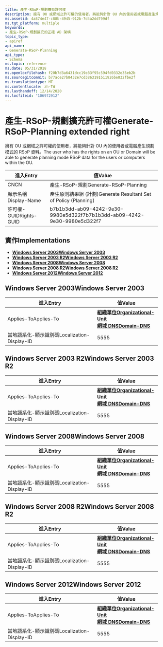 ```yaml
---
title: 產生-RSoP-規劃擴充許可權
description: 擁有 OU 或網域之許可權的使用者，將能夠針對 OU 內的使用者或電腦產生規劃模式的 RSoP 資料。
ms.assetid: 4a874e47-c88b-4945-912b-7d4a2dd799df
ms.tgt_platform: multiple
keywords:
- 產生-RSoP-規劃擴充的正確 AD 架構
topic_type:
- apiref
api_name:
- Generate-RSoP-Planning
api_type:
- Schema
ms.topic: reference
ms.date: 05/31/2018
ms.openlocfilehash: f20b7d3a6431dcc19e83f95c594fd0332e35eb2b
ms.sourcegitcommit: b77ace27b0432e7cd3863191b11926be032fbe2f
ms.translationtype: MT
ms.contentlocale: zh-TW
ms.lasthandoff: 12/14/2020
ms.locfileid: "106972912"
---
```

# <a name="generate-rsop-planning-extended-right"></a><span data-ttu-id="0beef-104">產生-RSoP-規劃擴充許可權</span><span class="sxs-lookup"><span data-stu-id="0beef-104">Generate-RSoP-Planning extended right</span></span>

<span data-ttu-id="0beef-105">擁有 OU 或網域之許可權的使用者，將能夠針對 OU 內的使用者或電腦產生規劃模式的 RSoP 資料。</span><span class="sxs-lookup"><span data-stu-id="0beef-105">The user who has the rights on an OU or Domain will be able to generate planning mode RSoP data for the users or computers within the OU.</span></span>



| <span data-ttu-id="0beef-106">進入</span><span class="sxs-lookup"><span data-stu-id="0beef-106">Entry</span></span> | <span data-ttu-id="0beef-107">值</span><span class="sxs-lookup"><span data-stu-id="0beef-107">Value</span></span> |
|--------------|---------------------------------------------|
| <span data-ttu-id="0beef-108">CN</span><span class="sxs-lookup"><span data-stu-id="0beef-108">CN</span></span>           | <span data-ttu-id="0beef-109">產生-RSoP-規劃</span><span class="sxs-lookup"><span data-stu-id="0beef-109">Generate-RSoP-Planning</span></span>                      |
| <span data-ttu-id="0beef-110">顯示名稱</span><span class="sxs-lookup"><span data-stu-id="0beef-110">Display-Name</span></span> | <span data-ttu-id="0beef-111">產生原則結果組 (計劃)</span><span class="sxs-lookup"><span data-stu-id="0beef-111">Generate Resultant Set of Policy (Planning)</span></span> |
| <span data-ttu-id="0beef-112">許可權-GUID</span><span class="sxs-lookup"><span data-stu-id="0beef-112">Rights-GUID</span></span>  | <span data-ttu-id="0beef-113">b7b1b3dd-ab09-4242-9e30-9980e5d322f7</span><span class="sxs-lookup"><span data-stu-id="0beef-113">b7b1b3dd-ab09-4242-9e30-9980e5d322f7</span></span>        |



## <a name="implementations"></a><span data-ttu-id="0beef-114">實作</span><span class="sxs-lookup"><span data-stu-id="0beef-114">Implementations</span></span>

-   [<span data-ttu-id="0beef-115">**Windows Server 2003**</span><span class="sxs-lookup"><span data-stu-id="0beef-115">**Windows Server 2003**</span></span>](#windows-server-2003)
-   [<span data-ttu-id="0beef-116">**Windows Server 2003 R2**</span><span class="sxs-lookup"><span data-stu-id="0beef-116">**Windows Server 2003 R2**</span></span>](#windows-server-2003-r2)
-   [<span data-ttu-id="0beef-117">**Windows Server 2008**</span><span class="sxs-lookup"><span data-stu-id="0beef-117">**Windows Server 2008**</span></span>](#windows-server-2008)
-   [<span data-ttu-id="0beef-118">**Windows Server 2008 R2**</span><span class="sxs-lookup"><span data-stu-id="0beef-118">**Windows Server 2008 R2**</span></span>](#windows-server-2008-r2)
-   [<span data-ttu-id="0beef-119">**Windows Server 2012**</span><span class="sxs-lookup"><span data-stu-id="0beef-119">**Windows Server 2012**</span></span>](#windows-server-2012)

## <a name="windows-server-2003"></a><span data-ttu-id="0beef-120">Windows Server 2003</span><span class="sxs-lookup"><span data-stu-id="0beef-120">Windows Server 2003</span></span>



| <span data-ttu-id="0beef-121">進入</span><span class="sxs-lookup"><span data-stu-id="0beef-121">Entry</span></span> | <span data-ttu-id="0beef-122">值</span><span class="sxs-lookup"><span data-stu-id="0beef-122">Value</span></span> |
|-------------------------|-------------------------------------------------------------------------------------------------------------|
| <span data-ttu-id="0beef-123">Applies-To</span><span class="sxs-lookup"><span data-stu-id="0beef-123">Applies-To</span></span>              | [<span data-ttu-id="0beef-124">**組織單位**</span><span class="sxs-lookup"><span data-stu-id="0beef-124">**Organizational-Unit**</span></span>](c-organizationalunit.md)<br/> [<span data-ttu-id="0beef-125">**網域 DNS**</span><span class="sxs-lookup"><span data-stu-id="0beef-125">**Domain-DNS**</span></span>](c-domaindns.md)<br/> |
| <span data-ttu-id="0beef-126">當地語系化-顯示識別碼</span><span class="sxs-lookup"><span data-stu-id="0beef-126">Localization-Display-ID</span></span> | <span data-ttu-id="0beef-127">55</span><span class="sxs-lookup"><span data-stu-id="0beef-127">55</span></span>                                                                                                          |



## <a name="windows-server-2003-r2"></a><span data-ttu-id="0beef-128">Windows Server 2003 R2</span><span class="sxs-lookup"><span data-stu-id="0beef-128">Windows Server 2003 R2</span></span>



| <span data-ttu-id="0beef-129">進入</span><span class="sxs-lookup"><span data-stu-id="0beef-129">Entry</span></span> | <span data-ttu-id="0beef-130">值</span><span class="sxs-lookup"><span data-stu-id="0beef-130">Value</span></span> |
|-------------------------|-------------------------------------------------------------------------------------------------------------|
| <span data-ttu-id="0beef-131">Applies-To</span><span class="sxs-lookup"><span data-stu-id="0beef-131">Applies-To</span></span>              | [<span data-ttu-id="0beef-132">**組織單位**</span><span class="sxs-lookup"><span data-stu-id="0beef-132">**Organizational-Unit**</span></span>](c-organizationalunit.md)<br/> [<span data-ttu-id="0beef-133">**網域 DNS**</span><span class="sxs-lookup"><span data-stu-id="0beef-133">**Domain-DNS**</span></span>](c-domaindns.md)<br/> |
| <span data-ttu-id="0beef-134">當地語系化-顯示識別碼</span><span class="sxs-lookup"><span data-stu-id="0beef-134">Localization-Display-ID</span></span> | <span data-ttu-id="0beef-135">55</span><span class="sxs-lookup"><span data-stu-id="0beef-135">55</span></span>                                                                                                          |



## <a name="windows-server-2008"></a><span data-ttu-id="0beef-136">Windows Server 2008</span><span class="sxs-lookup"><span data-stu-id="0beef-136">Windows Server 2008</span></span>



| <span data-ttu-id="0beef-137">進入</span><span class="sxs-lookup"><span data-stu-id="0beef-137">Entry</span></span> | <span data-ttu-id="0beef-138">值</span><span class="sxs-lookup"><span data-stu-id="0beef-138">Value</span></span> |
|-------------------------|-------------------------------------------------------------------------------------------------------------|
| <span data-ttu-id="0beef-139">Applies-To</span><span class="sxs-lookup"><span data-stu-id="0beef-139">Applies-To</span></span>              | [<span data-ttu-id="0beef-140">**組織單位**</span><span class="sxs-lookup"><span data-stu-id="0beef-140">**Organizational-Unit**</span></span>](c-organizationalunit.md)<br/> [<span data-ttu-id="0beef-141">**網域 DNS**</span><span class="sxs-lookup"><span data-stu-id="0beef-141">**Domain-DNS**</span></span>](c-domaindns.md)<br/> |
| <span data-ttu-id="0beef-142">當地語系化-顯示識別碼</span><span class="sxs-lookup"><span data-stu-id="0beef-142">Localization-Display-ID</span></span> | <span data-ttu-id="0beef-143">55</span><span class="sxs-lookup"><span data-stu-id="0beef-143">55</span></span>                                                                                                          |



## <a name="windows-server-2008-r2"></a><span data-ttu-id="0beef-144">Windows Server 2008 R2</span><span class="sxs-lookup"><span data-stu-id="0beef-144">Windows Server 2008 R2</span></span>



| <span data-ttu-id="0beef-145">進入</span><span class="sxs-lookup"><span data-stu-id="0beef-145">Entry</span></span> | <span data-ttu-id="0beef-146">值</span><span class="sxs-lookup"><span data-stu-id="0beef-146">Value</span></span> |
|-------------------------|-------------------------------------------------------------------------------------------------------------|
| <span data-ttu-id="0beef-147">Applies-To</span><span class="sxs-lookup"><span data-stu-id="0beef-147">Applies-To</span></span>              | [<span data-ttu-id="0beef-148">**組織單位**</span><span class="sxs-lookup"><span data-stu-id="0beef-148">**Organizational-Unit**</span></span>](c-organizationalunit.md)<br/> [<span data-ttu-id="0beef-149">**網域 DNS**</span><span class="sxs-lookup"><span data-stu-id="0beef-149">**Domain-DNS**</span></span>](c-domaindns.md)<br/> |
| <span data-ttu-id="0beef-150">當地語系化-顯示識別碼</span><span class="sxs-lookup"><span data-stu-id="0beef-150">Localization-Display-ID</span></span> | <span data-ttu-id="0beef-151">55</span><span class="sxs-lookup"><span data-stu-id="0beef-151">55</span></span>                                                                                                          |



## <a name="windows-server-2012"></a><span data-ttu-id="0beef-152">Windows Server 2012</span><span class="sxs-lookup"><span data-stu-id="0beef-152">Windows Server 2012</span></span>



| <span data-ttu-id="0beef-153">進入</span><span class="sxs-lookup"><span data-stu-id="0beef-153">Entry</span></span> | <span data-ttu-id="0beef-154">值</span><span class="sxs-lookup"><span data-stu-id="0beef-154">Value</span></span> |
|-------------------------|-------------------------------------------------------------------------------------------------------------|
| <span data-ttu-id="0beef-155">Applies-To</span><span class="sxs-lookup"><span data-stu-id="0beef-155">Applies-To</span></span>              | [<span data-ttu-id="0beef-156">**組織單位**</span><span class="sxs-lookup"><span data-stu-id="0beef-156">**Organizational-Unit**</span></span>](c-organizationalunit.md)<br/> [<span data-ttu-id="0beef-157">**網域 DNS**</span><span class="sxs-lookup"><span data-stu-id="0beef-157">**Domain-DNS**</span></span>](c-domaindns.md)<br/> |
| <span data-ttu-id="0beef-158">當地語系化-顯示識別碼</span><span class="sxs-lookup"><span data-stu-id="0beef-158">Localization-Display-ID</span></span> | <span data-ttu-id="0beef-159">55</span><span class="sxs-lookup"><span data-stu-id="0beef-159">55</span></span>                                                                                                          |



 

 





